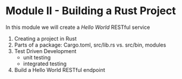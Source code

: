 # Module II - Building a Rust Project

In this module we will create a _Hello World_ RESTful service

1. Creating a project in Rust
2. Parts of a package: Cargo.toml, src/lib.rs vs. src/bin, modules
3. Test Driven Development
   * unit testing
   * integrated testing
4. Build a Hello World RESTful endpoint

